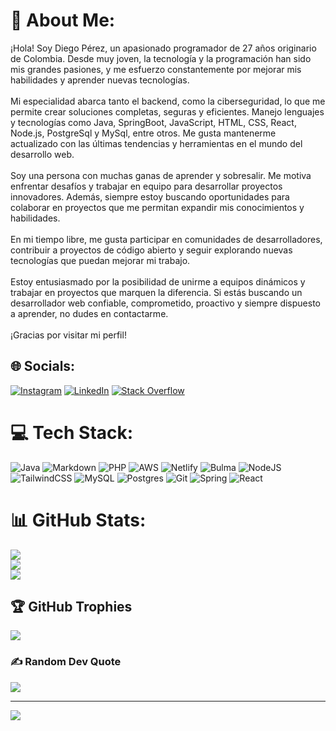 # 💫 About Me:
¡Hola! Soy Diego Pérez, un apasionado programador de 27 años originario de Colombia. Desde muy joven, la tecnología y la programación han sido mis grandes pasiones, y me esfuerzo constantemente por mejorar mis habilidades y aprender nuevas tecnologías.<br><br>Mi especialidad abarca tanto el  backend, como la ciberseguridad, lo que me permite crear soluciones completas, seguras y eficientes. Manejo lenguajes y tecnologías como Java, SpringBoot, JavaScript, HTML, CSS, React, Node.js, PostgreSql y MySql, entre otros. Me gusta mantenerme actualizado con las últimas tendencias y herramientas en el mundo del desarrollo web.<br><br>Soy una persona con muchas ganas de aprender y sobresalir. Me motiva enfrentar desafíos y trabajar en equipo para desarrollar proyectos innovadores. Además, siempre estoy buscando oportunidades para colaborar en proyectos que me permitan expandir mis conocimientos y habilidades.<br><br>En mi tiempo libre, me gusta participar en comunidades de desarrolladores, contribuir a proyectos de código abierto y seguir explorando nuevas tecnologías que puedan mejorar mi trabajo.<br><br>Estoy entusiasmado por la posibilidad de unirme a equipos dinámicos y trabajar en proyectos que marquen la diferencia. Si estás buscando un desarrollador web confiable, comprometido, proactivo y siempre dispuesto a aprender, no dudes en contactarme.<br><br>¡Gracias por visitar mi perfil!


## 🌐 Socials:
[![Instagram](https://img.shields.io/badge/Instagram-%23E4405F.svg?logo=Instagram&logoColor=white)](https://instagram.com/diegofperez08) [![LinkedIn](https://img.shields.io/badge/LinkedIn-%230077B5.svg?logo=linkedin&logoColor=white)](https://linkedin.com/in/diego-perez12) [![Stack Overflow](https://img.shields.io/badge/-Stackoverflow-FE7A16?logo=stack-overflow&logoColor=white)](https://stackoverflow.com/users/26945307) 

# 💻 Tech Stack:
![Java](https://img.shields.io/badge/java-%23ED8B00.svg?style=for-the-badge&logo=openjdk&logoColor=white) ![Markdown](https://img.shields.io/badge/markdown-%23000000.svg?style=for-the-badge&logo=markdown&logoColor=white) ![PHP](https://img.shields.io/badge/php-%23777BB4.svg?style=for-the-badge&logo=php&logoColor=white) ![AWS](https://img.shields.io/badge/AWS-%23FF9900.svg?style=for-the-badge&logo=amazon-aws&logoColor=white) ![Netlify](https://img.shields.io/badge/netlify-%23000000.svg?style=for-the-badge&logo=netlify&logoColor=#00C7B7) ![Bulma](https://img.shields.io/badge/bulma-00D0B1?style=for-the-badge&logo=bulma&logoColor=white) ![NodeJS](https://img.shields.io/badge/node.js-6DA55F?style=for-the-badge&logo=node.js&logoColor=white) ![TailwindCSS](https://img.shields.io/badge/tailwindcss-%2338B2AC.svg?style=for-the-badge&logo=tailwind-css&logoColor=white) ![MySQL](https://img.shields.io/badge/mysql-4479A1.svg?style=for-the-badge&logo=mysql&logoColor=white) ![Postgres](https://img.shields.io/badge/postgres-%23316192.svg?style=for-the-badge&logo=postgresql&logoColor=white) ![Git](https://img.shields.io/badge/git-%23F05033.svg?style=for-the-badge&logo=git&logoColor=white) ![Spring](https://img.shields.io/badge/spring-%236DB33F.svg?style=for-the-badge&logo=spring&logoColor=white) ![React](https://img.shields.io/badge/react-%2320232a.svg?style=for-the-badge&logo=react&logoColor=%2361DAFB)
# 📊 GitHub Stats:
![](https://github-readme-stats.vercel.app/api?username=diegodfp&theme=dark&hide_border=false&include_all_commits=false&count_private=true)<br/>
![](https://github-readme-streak-stats.herokuapp.com/?user=diegodfp&theme=dark&hide_border=false)<br/>
![](https://github-readme-stats.vercel.app/api/top-langs/?username=diegodfp&theme=dark&hide_border=false&include_all_commits=false&count_private=true&layout=compact)

## 🏆 GitHub Trophies
![](https://github-profile-trophy.vercel.app/?username=diegodfp&theme=radical&no-frame=false&no-bg=true&margin-w=4)

### ✍️ Random Dev Quote
![](https://quotes-github-readme.vercel.app/api?type=horizontal&theme=tokyonight)

---
[![](https://visitcount.itsvg.in/api?id=diegodfp&icon=0&color=0)](https://visitcount.itsvg.in)

<!-- Proudly created with GPRM ( https://gprm.itsvg.in ) -->
